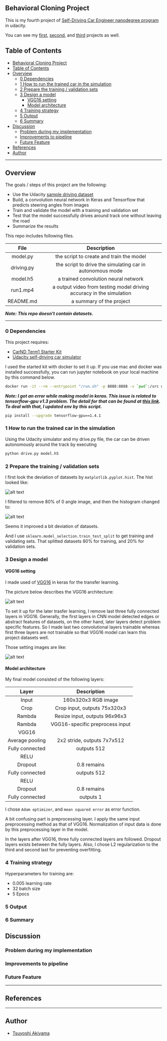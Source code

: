 ## Behavioral Cloning Project

This is my fourth project of [Self-Driving Car Engineer nanodegree program](https://www.udacity.com/course/self-driving-car-engineer-nanodegree--nd013) in udacity.

You can see my [first](https://github.com/Akitsuyoshi/CarND-LaneLines-P1), [second](https://github.com/Akitsuyoshi/CarND-Advanced-Lane-Lines), and [third](https://github.com/Akitsuyoshi/CarND-Traffic-Sign-Classifier-Project) projects as well.

## Table of Contents

- [Behavioral Cloning Project](#behavioral-cloning-project)
- [Table of Contents](#table-of-contents)
- [Overview](#overview)
  - [0 Dependencies](#0-dependencies)
  - [1 How to run the trained car in the simulation](#1-how-to-run-the-trained-car-in-the-simulation)
  - [2 Prepare the training / validation sets](#2-prepare-the-training--validation-sets)
  - [3 Design a model](#3-design-a-model)
    - [VGG16 setting](#vgg16-setting)
    - [Model architecture](#model-architecture)
  - [4 Training strategy](#4-training-strategy)
  - [5 Output](#5-output)
  - [6 Summary](#6-summary)
- [Discussion](#discussion)
  - [Problem during my implementation](#problem-during-my-implementation)
  - [Improvements to pipeline](#improvements-to-pipeline)
  - [Future Feature](#future-feature)
- [References](#references)
- [Author](#author)

---

## Overview

The goals / steps of this project are the following:
- Use the Udacity [sample driving dataset](https://d17h27t6h515a5.cloudfront.net/topher/2016/December/584f6edd_data/data.zip)
- Build, a convolution neural network in Keras and Tensorflow that predicts steering angles from images
- Train and validate the model with a training and validation set
- Test that the model successfully drives around track one without leaving the road
- Summarize the results

This repo includes following files.

| File     | Description |
|:--------:|:-----------:|
| model.py | the script to create and train the model|
| driving.py| the script to drive the simulating car in autonomous mode|
| model.h5 | a trained convolution neural network|
| run1.mp4| a output video from testing model driving accuracy in the simulation |
|README.md| a summary of the project|

***Note: This repo doesn't contain datasets.***

[//]: # (Image References)

[image1]: ./examples/hist1.png "Histogram"
[image2]: ./examples/hist2.png "Histogram2"
[image3]: ./examples/vgg16.png "VGG16"
[image4]: ./examples/vgg16_mark.png "VGG16 Marked"

---

### 0 Dependencies

This project requires:

- [CarND Term1 Starter Kit](https://github.com/udacity/CarND-Term1-Starter-Kit)
- [Udacity self-driving car simulator](https://github.com/udacity/self-driving-car-sim)

I used the started kit with docker to set it up. If you use mac and docker was installed successfully, you can run jupyter notebook on your local machine by this command below.

```sh
docker run -it --rm --entrypoint "/run.sh" -p 8888:8888 -v `pwd`:/src udacity/carnd-term1-starter-kit
```

***Note: I got an error while making model in keras. This issue is related to tensorflow-gpu v1.3 problem. The detail for that can be found at [this link](https://stackoverflow.com/questions/49081129/keras-multi-gpu-model-error-swig-python-detected-a-memory-leak-of-type-int64).
To deal with that, I updated env by this script.***

```sh
pip install --upgrade tensorflow-gpu==1.4.1
```

### 1 How to run the trained car in the simulation

Using the Udacity simulator and my drive.py file, the car can be driven autonomously around the track by executing

```sh
python drive.py model.h5
```

### 2 Prepare the training / validation sets

I first look the deviation of datasets by `matplotlib.pyplot.hist`. The hist looked like:

![alt text][image1]

I filtered to remove 80% of 0 angle image, and then the histogram changed to:

![alt text][image2]

Seems it improved a bit deviation of datasets.

And I use `sklearn.model_selection.train_test_split` to get training and validating sets. That splitted datasets 80% for training, and 20% for validation sets.

### 3 Design a model

#### VGG16 setting

I made used of [VGG16](https://keras.io/api/applications/vgg/#vgg16-function) in keras for the transfer learning.

The picture below describes the VGG16 architecture:

![alt text][image3]

To set it up for the later trasfer learning, I remove last three fully connected layers in VGG16. Generally, the first layers in CNN model detected edges or abstract features of datasets, on the other hand, later layers detect problem specific features. So I made last two convolutional layers trainable whereas first three layers are not trainable so that VGG16 model can learn this project datasets well.

Those setting images are like:

![alt text][image4]

#### Model architecture

My final model consisted of the following layers:

| Layer         		|     Description	        					|
|:---------------------:|:---------------------------------------------:|
| Input         		| 160x320x3 RGB image   							|
| Crop      	| Crop input, outputs 75x320x3  	|
| Rambda			|	Resize input, outputs 96x96x3 									|
| Rambda	   	| VGG16-specific preprocess input  				|
| VGG16       |      |
| Average pooling	      	| 2x2 stride,  outputs 7x7x512   				|
| Fully connected		| outputs 512  									|
| RELU				    |           									|
| Dropout   	      	| 0.8 remains|
| Fully connected		| outputs 512									|
| RELU				    |            									|
| Dropout   	      	| 0.8 remains|
| Fully connected		| outputs 1   									|

I chose `Adam optimizer`, and `mean squared error` as error function.

A bit confusing part is preprocessing layer. I apply the same input preprocessing method as that of VGG16. Normalization of input data is done by this preprocessing layer in the model.

In the layers after VGG16, three fully connected layers are followed. Dropout layers exists between the fully layers. Also, I chose L2 regularization to the third and second last for preventing overfitting.



### 4 Training strategy

Hyperparameters for training are:

- 0.005 learning rate
- 32 batch size
- 5 Epocs

### 5 Output

### 6 Summary

## Discussion

### Problem during my implementation

### Improvements to pipeline

### Future Feature

---

## References

---

## Author

- [Tsuyoshi Akiyama](https://github.com/Akitsuyoshi)
